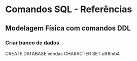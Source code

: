 # Comandos SQL - Referências

## Modelagem Física com comandos **DDL**

### Criar banco de dados
CREATE DATABASE vendas CHARACTER SET utf8mb4

